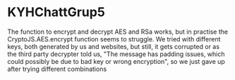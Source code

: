 # KYHChattGrup5
The function to encrypt and decrypt AES and RSa works, but in practise the CryptoJS.AES.encrypt function seems to struggle. 
We tried with different keys, both generated by us and websites, but still, it gets corrupted or as the third party decrypter told us, "The message has padding issues, which could possibly
be due to bad key or wrong encryption", so we just gave up after trying different combinations 
